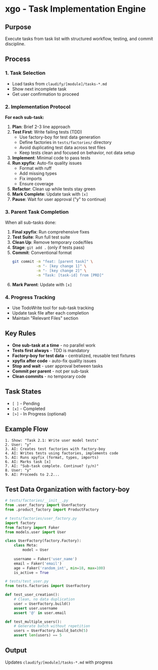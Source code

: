 # xgo - Task Implementation Engine

## Purpose
Execute tasks from task list with structured workflow, testing, and commit discipline.

## Process

### 1. Task Selection
- Load tasks from `claudify/[module]/tasks-*.md`
- Show next incomplete task
- Get user confirmation to proceed

### 2. Implementation Protocol
**For each sub-task:**
1. **Plan**: Brief 2-3 line approach
2. **Test First**: Write failing tests (TDD)
   - Use factory-boy for test data generation
   - Define factories in `tests/factories/` directory
   - Avoid duplicating test data across test files
   - Keep tests clean and focused on behavior, not data setup
3. **Implement**: Minimal code to pass tests
4. **Run xpyfix**: Auto-fix quality issues
   - Format with ruff
   - Add missing types
   - Fix imports
   - Ensure coverage
5. **Refactor**: Clean up while tests stay green
6. **Mark Complete**: Update task with `[x]`
7. **Pause**: Wait for user approval ("y" to continue)

### 3. Parent Task Completion
When all sub-tasks done:
1. **Final xpyfix**: Run comprehensive fixes
2. **Test Suite**: Run full test suite
3. **Clean Up**: Remove temporary code/files
4. **Stage**: `git add .` (only if tests pass)
5. **Commit**: Conventional format
   ```bash
   git commit -m "feat: [parent task]" \
              -m "- [key change 1]" \
              -m "- [key change 2]" \
              -m "Task: [task-id] from [PRD]"
   ```
6. **Mark Parent**: Update with `[x]`

### 4. Progress Tracking
- Use TodoWrite tool for sub-task tracking
- Update task file after each completion
- Maintain "Relevant Files" section

## Key Rules
- **One sub-task at a time** - no parallel work
- **Tests first always** - TDD is mandatory
- **Factory-boy for test data** - centralized, reusable test fixtures
- **xpyfix after code** - auto-fix quality issues
- **Stop and wait** - user approval between tasks
- **Commit per parent** - not per sub-task
- **Clean commits** - no temporary code

## Task States
- `[ ]` - Pending
- `[x]` - Completed
- `[>]` - In Progress (optional)

## Example Flow
```
1. Show: "Task 2.1: Write user model tests"
2. User: "y"
3. AI: Creates test factories with factory-boy
4. AI: Writes tests using factories, implements code
5. AI: Runs xpyfix (format, types, imports)
6. AI: Marks task [x]
7. AI: "Sub-task complete. Continue? (y/n)"
8. User: "y"
9. AI: Proceeds to 2.2...
```

## Test Data Organization with factory-boy
```python
# tests/factories/__init__.py
from .user_factory import UserFactory
from .product_factory import ProductFactory

# tests/factories/user_factory.py
import factory
from factory import Faker
from models.user import User

class UserFactory(factory.Factory):
    class Meta:
        model = User
    
    username = Faker('user_name')
    email = Faker('email')
    age = Faker('random_int', min=18, max=100)
    is_active = True

# tests/test_user.py
from tests.factories import UserFactory

def test_user_creation():
    # Clean, no data duplication
    user = UserFactory.build()
    assert user.username
    assert '@' in user.email

def test_multiple_users():
    # Generate batch without repetition
    users = UserFactory.build_batch(5)
    assert len(users) == 5
```

## Output
Updates `claudify/[module]/tasks-*.md` with progress